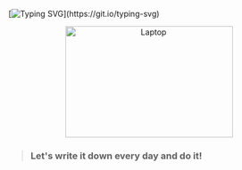 [![Typing SVG](https://readme-typing-svg.herokuapp.com?color=%2336BCF7&lines=What+is+your+purpose+for+a+week?)](https://git.io/typing-svg)
<div id="header" align="center">
  <image src="/src/img-1.jpg" alt="Laptop" width="300" height="200"/>
</div>
   
>### Let's write it down every day and do it! ###
 








